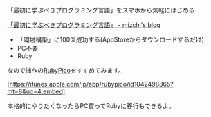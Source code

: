 「最初に学ぶべきプログラミング言語」をスマホから気軽にはじめる
<!-- 10328749687216403519 -->
[「最初に学ぶべきプログラミング言語」 - mizchi's blog](http://mizchi.hatenablog.com/entry/2017/02/05/221238)

- 「環境構築」に100%成功する(AppStoreからダウンロードするだけ)
- PC不要
- Ruby

なので拙作の[RubyPico](http://rubypico.ongaeshi.me)をすすめてみます。

[https://itunes.apple.com/jp/app/rubypico/id1042498865?mt=8&uo=4:embed]

本格的にやりたくなったらPC買ってRubyに移行もできるよ。